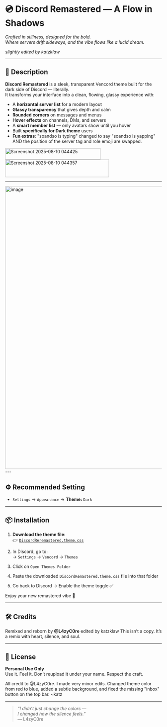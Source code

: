 # 💿 Discord Remastered — A Flow in Shadows

*Crafted in stillness, designed for the bold.  
Where servers drift sideways, and the vibe flows like a lucid dream.*

*slightly edited by katzklaw*

---

## 🌌 Description

**Discord Remastered** is a sleek, transparent Vencord theme built for the dark side of Discord — literally.  
It transforms your interface into a clean, flowing, glassy experience with:

- A **horizontal server list** for a modern layout  
- **Glassy transparency** that gives depth and calm  
- **Rounded corners** on messages and menus  
- **Hover effects** on channels, DMs, and servers  
- A **smart member list** — only avatars show until you hover  
- Built **specifically for Dark theme** users
- **Fun extras**: "soandso is typing" changed to say "soandso is yapping" AND the position of the server tag and role emoji are swapped.
<img width="307" height="36" alt="Screenshot 2025-08-10 044425" src="https://github.com/user-attachments/assets/d200d024-2119-456d-ba04-a085ae2a2e52" />
<img width="334" height="57" alt="Screenshot 2025-08-10 044357" src="https://github.com/user-attachments/assets/7d25e956-9878-4caf-96e2-30ce2982f498" />


---
<img width="1918" height="910" alt="image" src="https://github.com/user-attachments/assets/bcf1adeb-3476-4abf-a5b2-0113241383e3" />
---

## ⚙️ Recommended Setting

- `Settings` → `Appearance` → **Theme:** `Dark`

---

## 📦 Installation

1. **Download the theme file:**  
   👉 [`DiscordReremastered.theme.css`]([https://github.com/katzklaw/Discord-Remastered/blob/main/discord%20reremastered.zip])

2. In Discord, go to:  
   → `Settings` → `Vencord` → `Themes`

3. Click on `Open Themes Folder`

4. Paste the downloaded `DiscordRemastered.theme.css` file into that folder

5. Go back to Discord → Enable the theme toggle ✅

Enjoy your new remastered vibe 🌌

---

## 🛠️ Credits

Remixed and reborn by **@L4zyC0re**  edited by katzklaw
This isn’t a copy. It’s a remix with heart, silence, and soul.

---

## 📜 License

**Personal Use Only**  
Use it. Feel it. Don’t reupload it under your name. Respect the craft.

All credit to @L4zyC0re. I made very minor edits. Changed theme color from red to blue, added a subtle background, and fixed the missing "inbox" button on the top bar. ~katz

---

> *“I didn’t just change the colors —  
> I changed how the silence feels.”*  
> — L4zyC0re
